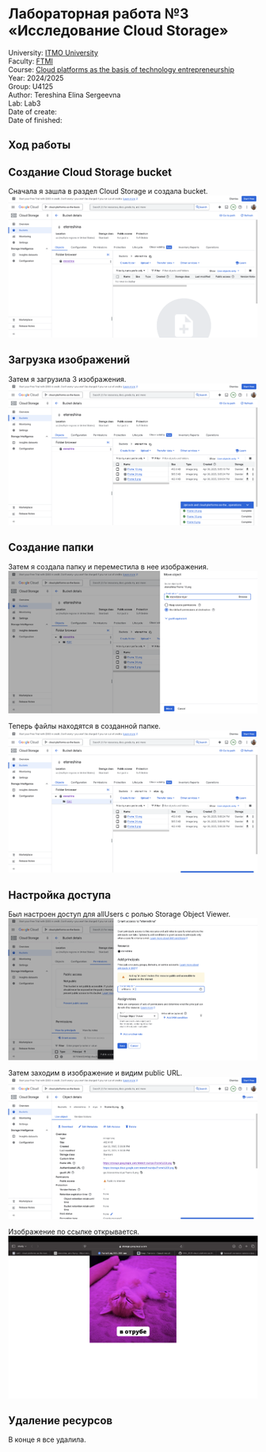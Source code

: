 # Лабораторная работа №3 «Исследование Cloud Storage»  
University: [ITMO University](https://itmo.ru/ru/)  
Faculty: [FTMI](https://itmo.ru/ru/viewfaculty/87/fakultet_tehnologicheskogo_menedzhmenta_i_innovaciy.htm)  
Course: [Cloud platforms as the basis of technology entrepreneurship](https://itmo-ict-faculty.github.io/cloud-platforms-as-the-basis-of-technology-entrepreneurship/)  
Year: 2024/2025  
Group: U4125  
Author: Tereshina Elina Sergeevna  
Lab: Lab3  
Date of create:  
Date of finished:  
## Ход работы  
## Создание Cloud Storage bucket  
Сначала я зашла в раздел Cloud Storage и создала bucket.  
![1](/img/3.1.png)  

## Загрузка изображений  
Затем я загрузила 3 изображения.  
![2](/img/3.2.png)  
  
## Создание папки  
Затем я создала папку и переместила в нее изображения.  
![3](/img/3.3.png)  
  
Теперь файлы находятся в созданной папке.  
![4](/img/3.4.png)  
  
## Настройка доступа  
Был настроен доступ для allUsers с ролью Storage Object Viewer.  
![5](/img/3.5.png)  

Затем заходим в изображение и видим public URL.  
![6](/img/3.6.png)  
  
Изображение по ссылке открывается.  
![7](/img/3.7.png)  
  
## Удаление ресурсов  
В конце я все удалила.
